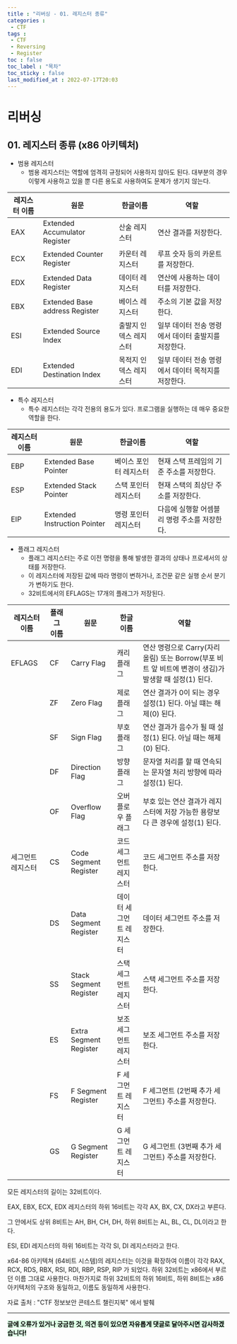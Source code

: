 ```yaml
---
title : "리버싱 - 01. 레지스터 종류"
categories :
 - CTF
tags :
 - CTF
 - Reversing
 - Register
toc : false
toc_label : "목차"
toc_sticky : false
last_modified_at : 2022-07-17T20:03
---
```


# 리버싱

## 01. 레지스터 종류 (x86 아키텍처)

- 범용 레지스터
    - 범용 레지스터는 역할에 엄격히 규정되어 사용하지 않아도 된다. 대부분의 경우 이렇게 사용하고 있을 뿐 다른 용도로 사용하여도 문제가 생기지 않는다.

| 레지스터 이름 | 원문 | 한글이름 | 역할 |
| --- | --- | --- | --- |
| EAX | Extended Accumulator Register | 산술 레지스터 | 연산 결과를 저장한다. |
| ECX | Extended Counter Register | 카운터 레지스터 | 루프 숫자 등의 카운트를 저장한다. |
| EDX | Extended Data Register | 데이터 레지스터 | 연산에 사용하는 데이터를 저장한다. |
| EBX | Extended Base address Register | 베이스 레지스터 | 주소의 기본 값을 저장한다. |
| ESI | Extended Source Index | 출발지 인덱스 레지스터 | 일부 데이터 전송 명령에서 데이터 출발지를 저장한다. |
| EDI | Extended Destination Index | 목적지 인덱스 레지스터 | 일부 데이터 전송 명령에서 데이터 목적지를 저장한다. |
- 특수 레지스터
    - 특수 레지스터는 각각 전용의 용도가 있다.
    프로그램을 실행하는 데 매우 중요한 역할을 한다.

| 레지스터 이름 | 원문 | 한글이름 | 역할 |
| --- | --- | --- | --- |
| EBP | Extended Base Pointer | 베이스 포인터 레지스터 | 현재 스택 프레임의 기준 주소를 저장한다. |
| ESP | Extended Stack Pointer | 스택 포인터 레지스터 | 현재 스택의 최상단 주소를 저장한다. |
| EIP | Extended Instruction Pointer | 명령 포인터 레지스터 | 다음에 실행할 어셈블리 명령 주소를 저장한다. |
- 플래그 레지스터
    - 플래그 레지스터는 주로 이전 명령을 통해 발생한 결과의 상태나 프로세서의 상태를 저장한다.
    - 이 레지스터에 저장된 값에 따라 명령이 변하거나, 조건문 같은 실행 순서 분기가 변하기도 한다.
    - 32비트에서의 EFLAGS는 17개의 플래그가 저장된다.

| 레지스터 이름 | 플래그 이름 | 원문 | 한글이름 | 역할 |
| --- | --- | --- | --- | --- |
| EFLAGS | CF | Carry Flag | 캐리 플래그 | 연산 명령으로 Carry(자리 올림) 또는 Borrow(부포 비트 앞 비트에 변경이 생김)가 발생할 때 설정(1) 된다. |
|  | ZF | Zero Flag | 제로 플래그 | 연산 결과가 0이 되는 경우 설정(1) 된다. 아닐 떄는 해제(0) 된다. |
|  | SF | Sign Flag | 부호 플래그 | 연산 결과가 음수가 될 때 설정(1) 된다. 아닐 때는 해제(0) 된다. |
|  | DF | Direction Flag | 방향 플래그 | 문자열 처리를 할 때 연속되는 문자열 처리 방향에 따라 설정(1) 된다. |
|  | OF | Overflow Flag | 오버플로우 플래그 | 부호 있는 연산 결과가 레지스터에 저장 가능한 용량보다 큰 경우에 설정(1) 된다. |
| 세그먼트 레지스터 | CS | Code Segment Register | 코드 세그먼트 레지스터 | 코드 세그먼트 주소를 저장한다. |
|  | DS | Data Segment Register | 데이터 세그먼트 레지스터 | 데이터 세그먼트 주소를 저장한다. |
|  | SS | Stack Segment Register | 스택 세그먼트 레지스터 | 스택 세그먼트 주소를 저장한다. |
|  | ES | Extra Segment Register | 보조 세그먼트 레지스터 | 보조 세그먼트 주소를 저장한다. |
|  | FS | F Segment Register | F 세그먼트 레지스터 | F 세그먼트 (2번째 추가 세그먼트) 주소를 저장한다. |
|  | GS | G Segment Register | G 세그먼트 레지스터 | G 세그먼트 (3번째 추가 세그먼트) 주소를 저장한다. |

모든 레지스터의 길이는 32비트이다.

EAX, EBX, ECX, EDX 레지스터의 하위 16비트는 각각 AX, BX, CX, DX라고 부른다.

그 안에서도 상위 8비트는 AH, BH, CH, DH, 하위 8비트는 AL, BL, CL, DL이라고 한다.

ESI, EDI 레지스터의 하위 16비트는 각각 SI, DI 레지스터라고 한다.

x64-86 아키텍쳐 (64비트 시스템)의 레지스터는 이것을 확장하여 이름이 각각 RAX, RCX, RDS, RBX, RSI, RDI, RBP, RSP, RIP 가 되었다. 하위 32비트는 x86에서 부르던 이름 그대로 사용한다. 마찬가지로 하위 32비트의 하위 16비트, 하위 8비트는 x86 아키텍처의 구조와 동일하고, 이름도 동일하게 사용한다.

자료 출처 : "CTF 정보보안 콘테스트 챌린지북" 에서 발췌

---
<mark style='background-color: #dcffe4'>
<b>글에 오류가 있거나 궁금한 것, 의견 등이 있으면 자유롭게 댓글로 달아주시면 감사하겠습니다!</b>
</mark>